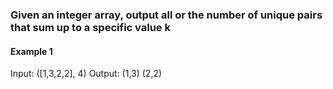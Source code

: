### Given an integer array, output all or the number of unique pairs that sum up to a specific value k

#### Example 1

Input: ([1,3,2,2], 4)
Output: (1,3) (2,2)
